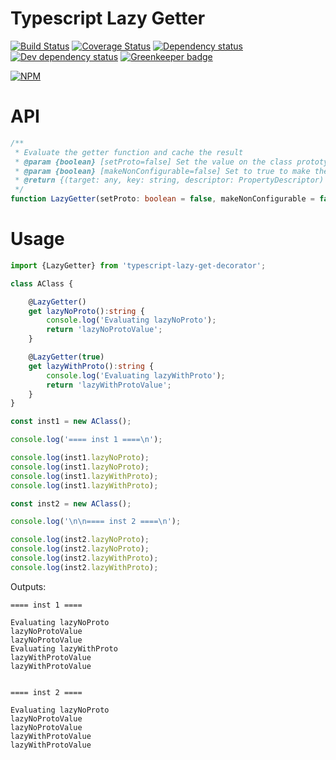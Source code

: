 # Typescript Lazy Getter

[![Build Status](https://travis-ci.org/Alorel/typescript-lazy-get-decorator.png?branch=1.2.1)](https://travis-ci.org/Alorel/typescript-lazy-get-decorator)
[![Coverage Status](https://coveralls.io/repos/github/Alorel/typescript-lazy-get-decorator/badge.svg?branch=1.2.1)](https://coveralls.io/github/Alorel/typescript-lazy-get-decorator?branch=1.2.1)
[![Dependency status](https://david-dm.org/alorel/typescript-lazy-get-decorator.svg)](https://david-dm.org/alorel/typescript-lazy-get-decorator#info=dependencies&view=list)
[![Dev dependency status](https://david-dm.org/alorel/typescript-lazy-get-decorator/dev-status.svg)](https://david-dm.org/alorel/typescript-lazy-get-decorator#info=devDependencies&view=list)
[![Greenkeeper badge](https://badges.greenkeeper.io/Alorel/typescript-lazy-get-decorator.svg)](https://greenkeeper.io/)

[![NPM](https://nodei.co/npm/typescript-lazy-get-decorator.png?downloads=true&downloadRank=true&stars=true)](https://www.npmjs.com/package/typescript-lazy-get-decorator)

# API

```typescript
/**
 * Evaluate the getter function and cache the result
 * @param {boolean} [setProto=false] Set the value on the class prototype as well. Only applies to non-static getters.
 * @param {boolean} [makeNonConfigurable=false] Set to true to make the resolved property non-configurable
 * @return {(target: any, key: string, descriptor: PropertyDescriptor) => void} A Typescript decorator function
 */
function LazyGetter(setProto: boolean = false, makeNonConfigurable = false) {}
```

# Usage

```typescript
import {LazyGetter} from 'typescript-lazy-get-decorator';

class AClass {

    @LazyGetter()
    get lazyNoProto():string {
        console.log('Evaluating lazyNoProto');
        return 'lazyNoProtoValue';
    }

    @LazyGetter(true)
    get lazyWithProto():string {
        console.log('Evaluating lazyWithProto');
        return 'lazyWithProtoValue';
    }
}

const inst1 = new AClass();

console.log('==== inst 1 ====\n');

console.log(inst1.lazyNoProto);
console.log(inst1.lazyNoProto);
console.log(inst1.lazyWithProto);
console.log(inst1.lazyWithProto);

const inst2 = new AClass();

console.log('\n\n==== inst 2 ====\n');

console.log(inst2.lazyNoProto);
console.log(inst2.lazyNoProto);
console.log(inst2.lazyWithProto);
console.log(inst2.lazyWithProto);
```

Outputs:

    ==== inst 1 ====

    Evaluating lazyNoProto
    lazyNoProtoValue
    lazyNoProtoValue
    Evaluating lazyWithProto
    lazyWithProtoValue
    lazyWithProtoValue


    ==== inst 2 ====

    Evaluating lazyNoProto
    lazyNoProtoValue
    lazyNoProtoValue
    lazyWithProtoValue
    lazyWithProtoValue
